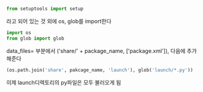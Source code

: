 ```py
from setuptools import setup
```

라고 되어 있는 것 외에 os, glob를 import한다 
```py
import os
from glob import glob
```

data_files= 부분에서 ('share/' + package_name, ['package.xml']), 다음에 추가 해준다  
```py
(os.path.join('share', pakcage_name, 'launch'), glob('launch/*.py'))
```

이제 launch디렉토리의 py파일은 모두 불러오게 됨